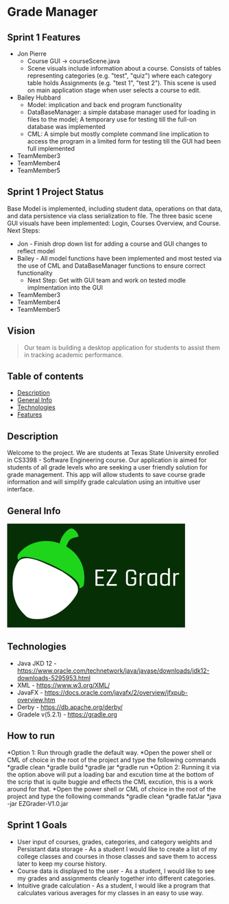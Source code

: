 # Grade Manager

## Sprint 1 Features
* Jon Pierre
  * Course GUI -> courseScene.java
  * Scene visuals include information about a course. Consists of tables representing categories (e.g. "test", "quiz") where each category table holds Assignments (e.g. "test 1", "test 2"). This scene is used on main application stage when user selects a course to edit.
* Bailey Hubbard
  * Model: implication and back end program functionality
  * DataBaseManager: a simple database manager used for loading in files to the model; A temporary use for testing till the full-on database was implemented 
  * CML: A simple but mostly complete command line implication to access the program in a limited form for testing till the GUI had been full implemented
* TeamMember3
* TeamMember4
* TeamMember5

## Sprint 1 Project Status
Base Model is implemented, including student data, operations on that data, and data persistence via class serialization to file. The three basic scene GUI visuals have been implemented: Login, Courses Overview, and Course.  
Next Steps:
* Jon - Finish drop down list for adding a course and GUI changes to reflect model
* Bailey - All model functions have been implemented and most tested via the use of CML and DataBaseManager functions to ensure correct functionality
  * Next Step: Get with GUI team and work on tested modle implmentation into the GUI
* TeamMember3
* TeamMember4
* TeamMember5

## Vision
> Our team is building a desktop application for students to assist them in tracking academic performance.

## Table of contents
* [Description](#description)
* [General Info](#general-info)
* [Technologies](#technologies)
* [Features](#features)

## Description
Welcome to the project. We are students at Texas State University enrolled in CS3398 - Software Engineering course.
Our application is aimed for students of all grade levels who are seeking a user friendly solution for grade management.
This app will allow students to save course grade information and will simplify grade calculation using an intuitive user interface.

## General Info
![Example screenshot](./img/EZ_Gradr.PNG)

## Technologies
* Java JKD 12 - https://www.oracle.com/technetwork/java/javase/downloads/jdk12-downloads-5295953.html
* XML - https://www.w3.org/XML/
* JavaFX - https://docs.oracle.com/javafx/2/overview/jfxpub-overview.htm
* Derby - https://db.apache.org/derby/
* Gradele v(5.2.1) - https://gradle.org

## How to run
*Option 1: Run through gradle the default way.
	*Open the power shell or CML of choice in the root of the project and type the following commands
	*gradle clean
	*gradle build
	*gradle jar 
	*gradle run
*Option 2: Running it via the option above will put a loading bar and excution time at the bottom of the scrip that is quite buggie and effects the CML excution, this is a work around for that.
	*Open the power shell or CML of choice in the root of the project and type the following commands
	*gradle clean
	*gradle fatJar
	*java -jar EZGrader-V1.0.jar

## Sprint 1 Goals
* User input of courses, grades, categories, and category weights and Persistant data storage - As a student I would like to create a list of my college classes and courses in those classes and save them to access later to keep my course history.
* Course data is displayed to the user - As a student, I would like to see my grades and assignments cleanly together into different categories.
* Intuitive grade calculation - As a student, I would like a program that calculates various averages for my classes in an easy to use way.
  
  
